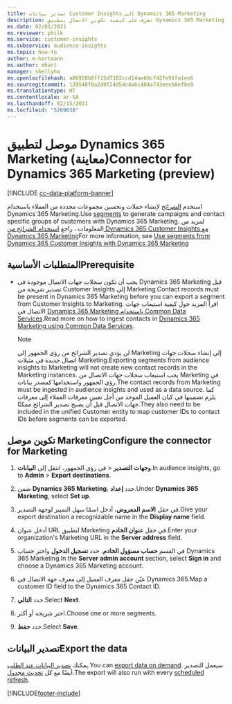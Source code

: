 ```yaml
---
title: تصدير بيانات Customer Insights إلى Dynamics 365 Marketing
description: تعرف على كيفية تكوين الاتصال بتطبيق Dynamics 365 Marketing.
ms.date: 02/01/2021
ms.reviewer: philk
ms.service: customer-insights
ms.subservice: audience-insights
ms.topic: how-to
author: m-hartmann
ms.author: mhart
manager: shellyha
ms.openlocfilehash: a06920b8ff25d7102ccd14ae68cf42fe91fa1ee6
ms.sourcegitcommit: 139548f8a2d0f24d54c4a6c404a743eeeb8ef8e0
ms.translationtype: HT
ms.contentlocale: ar-SA
ms.lasthandoff: 02/15/2021
ms.locfileid: "5269038"
---
```

# <a name="connector-for-dynamics-365-marketing-preview"></a><span data-ttu-id="33e8c-103">موصل لتطبيق Dynamics 365 Marketing (معاينة)</span><span class="sxs-lookup"><span data-stu-id="33e8c-103">Connector for Dynamics 365 Marketing (preview)</span></span>

[!INCLUDE [cc-data-platform-banner](../includes/cc-data-platform-banner.md)]

<span data-ttu-id="33e8c-104">استخدم [الشرائح](segments.md) لإنشاء حملات وتحسين مجموعات محددة من العملاء باستخدام Dynamics 365 Marketing.</span><span class="sxs-lookup"><span data-stu-id="33e8c-104">Use [segments](segments.md) to generate campaigns and contact specific groups of customers with Dynamics 365 Marketing.</span></span> <span data-ttu-id="33e8c-105">لمزيد من المعلومات ، راجع [استخدام الشرائح من Dynamics 365 Customer Insights مع Dynamics 365 Marketing](https://docs.microsoft.com/dynamics365/marketing/customer-insights-segments)</span><span class="sxs-lookup"><span data-stu-id="33e8c-105">For more information, see [Use segments from Dynamics 365 Customer Insights with Dynamics 365 Marketing](https://docs.microsoft.com/dynamics365/marketing/customer-insights-segments)</span></span>

## <a name="prerequisite"></a><span data-ttu-id="33e8c-106">المتطلبات الأساسية</span><span class="sxs-lookup"><span data-stu-id="33e8c-106">Prerequisite</span></span>

- <span data-ttu-id="33e8c-107">يجب أن تكون سجلات جهات الاتصال موجودة في Dynamics 365 Marketing قبل تصدير شريحة من Customer Insights إلى Marketing.</span><span class="sxs-lookup"><span data-stu-id="33e8c-107">Contact records must be present in Dynamics 365 Marketing before you can export a segment from Customer Insights to Marketing.</span></span> <span data-ttu-id="33e8c-108">اقرأ المزيد حول كيفية استيعاب جهات الاتصال في [Dynamics 365 Marketing باستخدام Common Data Services](connect-power-query.md).</span><span class="sxs-lookup"><span data-stu-id="33e8c-108">Read more on how to ingest contacts in [Dynamics 365 Marketing using Common Data Services](connect-power-query.md).</span></span>

  > [!NOTE]
  > <span data-ttu-id="33e8c-109">لن يؤدي تصدير الشرائح من رؤى الجمهور إلى Marketing إلى إنشاء سجلات جهات اتصال جديدة في مثيلات Marketing.</span><span class="sxs-lookup"><span data-stu-id="33e8c-109">Exporting segments from audience insights to Marketing will not create new contact records in the Marketing instances.</span></span> <span data-ttu-id="33e8c-110">يجب استيعاب سجلات جهات الاتصال من Marketing في رؤى الجمهور واستخدامها كمصدر بيانات.</span><span class="sxs-lookup"><span data-stu-id="33e8c-110">The contact records from Marketing must be ingested in audience insights and used as a data source.</span></span> <span data-ttu-id="33e8c-111">كما يلزم تضمينها في كيان العميل الموحد من أجل تعيين معرفات العملاء إلى معرفات جهات الاتصال قبل أن يصبح تصدير الشرائح ممكنًا.</span><span class="sxs-lookup"><span data-stu-id="33e8c-111">They also need to be included in the unified Customer entity to map customer IDs to contact IDs before segments can be exported.</span></span>

## <a name="configure-the-connector-for-marketing"></a><span data-ttu-id="33e8c-112">تكوين موصل Marketing</span><span class="sxs-lookup"><span data-stu-id="33e8c-112">Configure the connector for Marketing</span></span>

1. <span data-ttu-id="33e8c-113">في رؤى الجمهور، انتقل إلى **البيانات‏‎** > **وجهات التصدير‬**.</span><span class="sxs-lookup"><span data-stu-id="33e8c-113">In audience insights, go to **Admin** > **Export destinations**.</span></span>

1. <span data-ttu-id="33e8c-114">ضمن **Dynamics 365 Marketing‎**، حدد **إعداد**.</span><span class="sxs-lookup"><span data-stu-id="33e8c-114">Under **Dynamics 365 Marketing**, select **Set up**.</span></span>

1. <span data-ttu-id="33e8c-115">في حقل **الاسم المعروض**، أدخل اسمًا سهل التمييز لوجهة التصدير.</span><span class="sxs-lookup"><span data-stu-id="33e8c-115">Give your export destination a recognizable name in the **Display name** field.</span></span>

1. <span data-ttu-id="33e8c-116">أدخل عنوان URL لتطبيق Marketing‎ في حقل **عنوان الخادم**.</span><span class="sxs-lookup"><span data-stu-id="33e8c-116">Enter your organization's Marketing URL in the **Server address** field.</span></span>

1. <span data-ttu-id="33e8c-117">في القسم **حساب مسؤول الخادم**، حدد **تسجيل الدخول** واختر حساب Dynamics 365 Marketing‎.</span><span class="sxs-lookup"><span data-stu-id="33e8c-117">In the **Server admin account** section, select **Sign in** and choose a Dynamics 365 Marketing account.</span></span>

1. <span data-ttu-id="33e8c-118">عيّن حقل معرف العميل إلى معرف جهة الاتصال في Dynamics 365.</span><span class="sxs-lookup"><span data-stu-id="33e8c-118">Map a customer ID field to the Dynamics 365 Contact ID.</span></span>

1. <span data-ttu-id="33e8c-119">حدد **التالي**.</span><span class="sxs-lookup"><span data-stu-id="33e8c-119">Select **Next**.</span></span>

1. <span data-ttu-id="33e8c-120">اختر شريحة أو أكثر.</span><span class="sxs-lookup"><span data-stu-id="33e8c-120">Choose one or more segments.</span></span>

1. <span data-ttu-id="33e8c-121">حدد **حفظ**.</span><span class="sxs-lookup"><span data-stu-id="33e8c-121">Select **Save**.</span></span>

## <a name="export-the-data"></a><span data-ttu-id="33e8c-122">تصدير البيانات</span><span class="sxs-lookup"><span data-stu-id="33e8c-122">Export the data</span></span>

<span data-ttu-id="33e8c-123">يمكنك [تصدير البيانات عند الطلب](export-destinations.md).</span><span class="sxs-lookup"><span data-stu-id="33e8c-123">You can [export data on demand](export-destinations.md).</span></span> <span data-ttu-id="33e8c-124">سيعمل التصدير أيضًا مع كل [تحديث مجدول](system.md#schedule-tab).</span><span class="sxs-lookup"><span data-stu-id="33e8c-124">The export will also run with every [scheduled refresh](system.md#schedule-tab).</span></span>


[!INCLUDE[footer-include](../includes/footer-banner.md)]